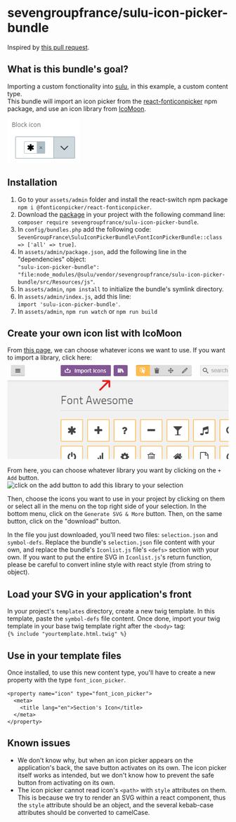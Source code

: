 # sevengroupfrance/sulu-icon-picker-bundle

Inspired by [this pull request](https://github.com/sulu/sulu-demo/pull/66).

## What is this bundle's goal?
Importing a custom fonctionality into [sulu](https://github.com/sulu/sulu), in this example, a custom content type.\
This bundle will import an icon picker from the [react-fonticonpicker](https://www.npmjs.com/package/@fonticonpicker/react-fonticonpicker) npm package, and use an icon library from [IcoMoon](https://icomoon.io/).

![How the icon picker looks in sulu's admin](assets/images/ip-1.png)

## Installation
1. Go to your `assets/admin` folder and install the react-switch npm package `npm i @fonticonpicker/react-fonticonpicker`.
2. Download the [package](https://packagist.org/packages/sevengroupfrance/sulu-icon-picker-bundle) in your project with the following command line:\
`composer require sevengroupfrance/sulu-icon-picker-bundle`.
3. In `config/bundles.php` add the following code:\
`SevenGroupFrance\SuluIconPickerBundle\FontIconPickerBundle::class => ['all' => true]`.
4. In `assets/admin/package.json`, add the following line in the "dependencies" object:\
`"sulu-icon-picker-bundle": "file:node_modules/@sulu/vendor/sevengroupfrance/sulu-icon-picker-bundle/src/Resources/js"`.
5. In `assets/admin`, `npm install` to initialize the bundle's symlink directory.
6. In `assets/admin/index.js`, add this line:\
`import 'sulu-icon-picker-bundle'`.
7. In `assets/admin`, `npm run watch` or `npm run build`

## Create your own icon list with IcoMoon
From [this page](https://icomoon.io/app/#/select), we can choose whatever icons we want to use. If you want to import a library, click here:\
![click on the icon with the books in it](assets/images/ip-5.png)

From here, you can choose whatever library you want by clicking on the `+  Add` button.\
![click 
on the add button to add this library to your selection](assets/images/ip-6.png)

Then, choose the icons you want to use in your project by clicking on them or select all in the menu on the top right side of your selection.
In the bottom menu, click on the `Generate SVG & More` button. Then, on the same button, click on the "download" button.

In the file you just downloaded, you'll need two files: `selection.json` and `symbol-defs`.
Replace the bundle's `selection.json` file content with your own, and replace the bundle's `Iconlist.js` file's `<defs>` section with your own.
If you want to put the entire SVG in `Iconlist.js`'s return function, please be careful to convert inline style with react style (from string to object).

## Load your SVG in your application's front
In your project's `templates` directory, create a new twig template.
In this template, paste the `symbol-defs` file content. Once done, import your twig template in your base twig template right after the `<body>` tag:\
`{% include "yourtemplate.html.twig" %}`

## Use in your template files
Once installed, to use this new content type, you'll have to create a new property with the type `font_icon_picker`.
```
<property name="icon" type="font_icon_picker">
  <meta>
    <title lang="en">Section's Icon</title>
  </meta>
</property>
```

## Known issues
- We don't know why, but when an icon picker appears on the application's back, the save button activates on its own. The icon picker itself works as intended, but we don't know how to prevent the safe button from activating on its own.
- The icon picker cannot read icon's `<path>` with `style` attributes on them. This is because we try to render an SVG within a react component, thus the `style` attribute should be an object, and the several kebab-case attributes should be converted to camelCase.

